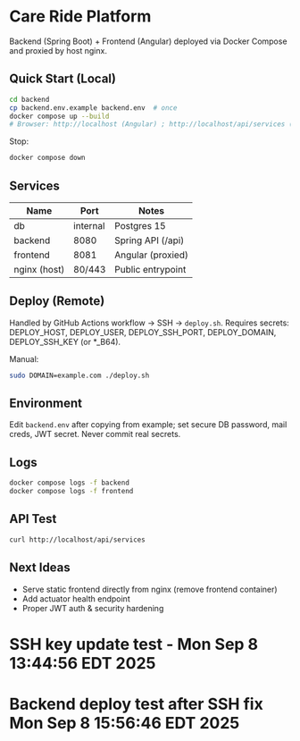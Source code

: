 # Care Ride Platform

Backend (Spring Boot) + Frontend (Angular) deployed via Docker Compose and proxied by host nginx.

## Quick Start (Local)
```bash
cd backend
cp backend.env.example backend.env  # once
docker compose up --build
# Browser: http://localhost (Angular) ; http://localhost/api/services (API)
```
Stop:
```bash
docker compose down
```

## Services
| Name | Port | Notes |
|------|------|-------|
| db | internal | Postgres 15 |
| backend | 8080 | Spring API (/api) |
| frontend | 8081 | Angular (proxied) |
| nginx (host) | 80/443 | Public entrypoint |

## Deploy (Remote)
Handled by GitHub Actions workflow -> SSH -> `deploy.sh`.
Requires secrets: DEPLOY_HOST, DEPLOY_USER, DEPLOY_SSH_PORT, DEPLOY_DOMAIN, DEPLOY_SSH_KEY (or *_B64).

Manual:
```bash
sudo DOMAIN=example.com ./deploy.sh
```

## Environment
Edit `backend.env` after copying from example; set secure DB password, mail creds, JWT secret.
Never commit real secrets.

## Logs
```bash
docker compose logs -f backend
docker compose logs -f frontend
```

## API Test
```bash
curl http://localhost/api/services
```

## Next Ideas
- Serve static frontend directly from nginx (remove frontend container)
- Add actuator health endpoint
- Proper JWT auth & security hardening

# SSH key update test - Mon Sep  8 13:44:56 EDT 2025
# Backend deploy test after SSH fix Mon Sep  8 15:56:46 EDT 2025
